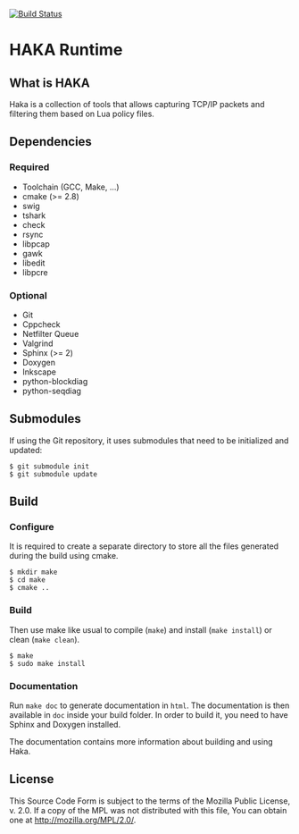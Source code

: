 [![Build Status](https://travis-ci.org/haka-security/haka.svg?branch=master)](https://travis-ci.org/haka-security/haka)

HAKA Runtime
============

What is HAKA
------------

Haka is a collection of tools that allows capturing TCP/IP packets and filtering
them based on Lua policy files.

Dependencies
------------

### Required

* Toolchain (GCC, Make, ...)
* cmake (>= 2.8)
* swig
* tshark
* check
* rsync
* libpcap
* gawk
* libedit
* libpcre

### Optional

* Git
* Cppcheck
* Netfilter Queue
* Valgrind
* Sphinx (>= 2)
* Doxygen
* Inkscape
* python-blockdiag
* python-seqdiag

Submodules
----------

If using the Git repository, it uses submodules that need to
be initialized and updated:

    $ git submodule init
    $ git submodule update

Build
-----

### Configure

It is required to create a separate directory to store
all the files generated during the build using cmake.

    $ mkdir make
    $ cd make
    $ cmake ..

### Build

Then use make like usual to compile (`make`) and install (`make install`) or
clean (`make clean`).

    $ make
    $ sudo make install

### Documentation

Run `make doc` to generate documentation in `html`. The documentation is then available
in `doc` inside your build folder. In order to build it, you need to have Sphinx and
Doxygen installed.

The documentation contains more information about building and using Haka.

License
-------

This Source Code Form is subject to the terms of the Mozilla Public
License, v. 2.0. If a copy of the MPL was not distributed with this
file, You can obtain one at http://mozilla.org/MPL/2.0/.
